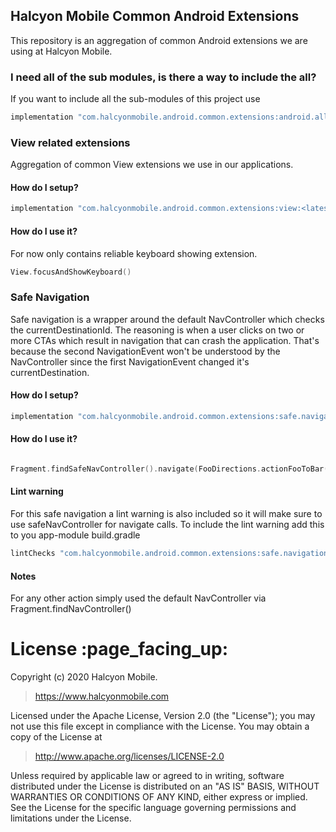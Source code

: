 ## Halcyon Mobile Common Android Extensions

This repository is an aggregation of common Android extensions we are using at Halcyon Mobile.

### I need all of the sub modules, is there a way to include the all?

If you want to include all the sub-modules of this project use
```gradle
implementation "com.halcyonmobile.android.common.extensions:android.all:<latest-version>"
```

### View related extensions

Aggregation of common View extensions we use in our applications.

#### How do I setup?

```gradle
implementation "com.halcyonmobile.android.common.extensions:view:<latest-version>"
```

#### How do I use it?

For now only contains reliable keyboard showing extension.

```kotlin
View.focusAndShowKeyboard()
```

### Safe Navigation

Safe navigation is a wrapper around the default NavController which checks the currentDestinationId.
The reasoning is when a user clicks on two or more CTAs which result in navigation that can crash the application.
That's because the second NavigationEvent won't be understood by the NavController since the first NavigationEvent changed it's currentDestination.

#### How do I setup?

```gradle
implementation "com.halcyonmobile.android.common.extensions:safe.navigation:<latest-version>"
```

#### How do I use it?

```kotlin

Fragment.findSafeNavController().navigate(FooDirections.actionFooToBar())

```

#### Lint warning

For this safe navigation a lint warning is also included so it will make sure to use safeNavController for navigate calls.
To include the lint warning add this to you app-module build.gradle
```gradle
lintChecks "com.halcyonmobile.android.common.extensions:safe.navigation.lint:<latest-version>"
```

#### Notes
For any other action simply used the default NavController via Fragment.findNavController()



<h1 id="license">License :page_facing_up:</h1>

Copyright (c) 2020 Halcyon Mobile.
> https://www.halcyonmobile.com

Licensed under the Apache License, Version 2.0 (the "License");
you may not use this file except in compliance with the License.
You may obtain a copy of the License at

> http://www.apache.org/licenses/LICENSE-2.0

Unless required by applicable law or agreed to in writing, software
distributed under the License is distributed on an "AS IS" BASIS,
WITHOUT WARRANTIES OR CONDITIONS OF ANY KIND, either express or implied.
See the License for the specific language governing permissions and
limitations under the License.